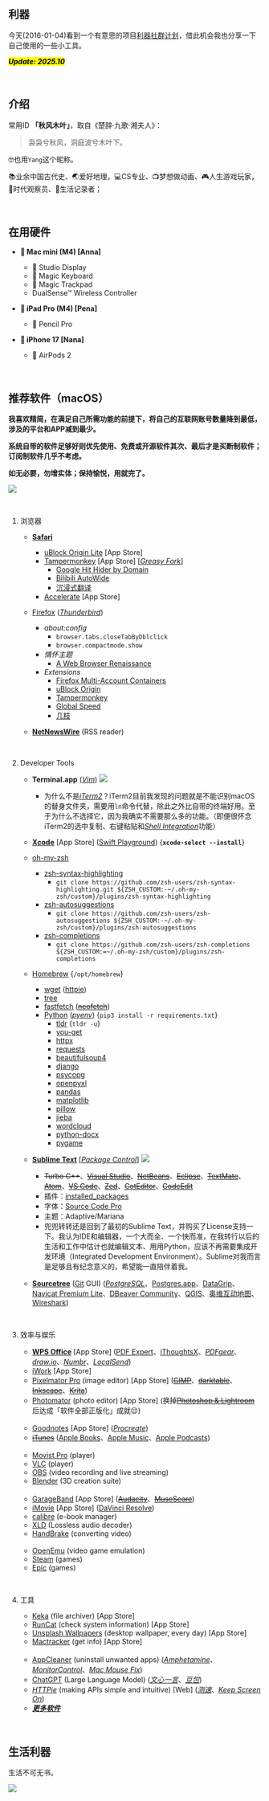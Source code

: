 ## 利器

今天(2016-01-04)看到一个有意思的项目[利器社群计划](https://liqi.io/community/)，借此机会我也分享一下自己使用的一些小工具。

<mark><em>**Update: 2025.10**</em></mark>

<br>


## 介绍

常用ID **「秋风木叶」**，取自《楚辞·九歌·湘夫人》：

> 袅袅兮秋风，洞庭波兮木叶下。

🤓也用`Yang`这个昵称。

📚业余中国古代史、🌏爱好地理，💻CS专业、📺梦想做动画、🎮人生游戏玩家，📆时代观察员、📝生活记录者；

<br>


## 在用硬件

* ** Mac mini (M4) [Anna]**
    *  Studio Display
    *  Magic Keyboard
    *  Magic Trackpad
    * DualSense™ Wireless Controller

* ** iPad Pro (M4) [Pena]**
    *  Pencil Pro

* ** iPhone 17 [Nana]**
    *  AirPods 2

<br>


## 推荐软件（macOS）

**我喜欢精简，在满足自己所需功能的前提下，将自己的互联网账号数量降到最低，涉及的平台和APP减到最少。**

**系统自带的软件足够好则优先使用、免费或开源软件其次、最后才是买断制软件；订阅制软件几乎不考虑。**

**如无必要，勿增实体；保持愉悦，用就完了。**

![](https://github.com/ykqmain/Config/blob/master/Archive/Pix/macOS.png)

<br>

1. 浏览器

    * [**Safari**](https://www.apple.com/safari/)
        * [uBlock Origin Lite](https://github.com/uBlockOrigin/uBOL-home) [App Store]
        * [Tampermonkey](https://www.tampermonkey.net) [App Store] \[[_Greasy Fork_](https://greasyfork.org/zh-CN)\]
            * [Google Hit Hider by Domain](https://greasyfork.org/zh-CN/scripts/1682-google-hit-hider-by-domain-search-filter-block-sites)
            * [Bilibili AutoWide](https://greasyfork.org/zh-CN/scripts/375858-bilibili-autowide)
            * [沉浸式翻译](https://immersivetranslate.com)
        * [Accelerate](https://github.com/ritamsarmah/accelerate) [App Store]

    * [Firefox](https://www.firefox.com) ([_Thunderbird_](https://www.thunderbird.net))
        * _about:config_
            * `browser.tabs.closeTabByDblclick`
            * `browser.compactmode.show`
        * _情怀主题_
            * [A Web Browser Renaissance](https://addons.mozilla.org/zh-CN/firefox/addon/a-web-browser-renaissance/)
        * _Extensions_
            * [Firefox Multi-Account Containers](https://addons.mozilla.org/zh-CN/firefox/addon/multi-account-containers/)
            * [uBlock Origin](https://github.com/gorhill/uBlock)
            * [Tampermonkey](https://www.tampermonkey.net)
            * [Global Speed](https://github.com/polywock/globalSpeed)
            * [几枝](https://github.com/unicar9/jizhi)

    * [**NetNewsWire**](https://netnewswire.com) (RSS reader)

<br>

2. Developer Tools

    * **Terminal.app** ([_Vim_](https://www.vim.org))
        ![](https://github.com/ykqmain/Config/blob/master/Terminal/Terminal.png)
        * 为什么不是[_iTerm2_](https://www.iterm2.com)？iTerm2目前我发现的问题就是不能识别macOS的替身文件夹，需要用`ln`命令代替，除此之外比自带的终端好用。至于为什么不选择它，因为我确实不需要那么多的功能。（即便很怀念iTerm2的选中复制、右键粘贴和[_Shell Integration_](https://iterm2.com/documentation-shell-integration.html)功能）

    * [**Xcode**](https://developer.apple.com/cn/xcode/) [App Store] ([Swift Playground](https://developer.apple.com/swift-playground/)) {**`xcode-select --install`**}

    * [oh-my-zsh](https://ohmyz.sh)
        * [zsh-syntax-highlighting](https://github.com/zsh-users/zsh-syntax-highlighting)
            * `git clone https://github.com/zsh-users/zsh-syntax-highlighting.git ${ZSH_CUSTOM:-~/.oh-my-zsh/custom}/plugins/zsh-syntax-highlighting`
        * [zsh-autosuggestions](https://github.com/zsh-users/zsh-autosuggestions)
            * `git clone https://github.com/zsh-users/zsh-autosuggestions ${ZSH_CUSTOM:-~/.oh-my-zsh/custom}/plugins/zsh-autosuggestions`
        * [zsh-completions](https://github.com/zsh-users/zsh-completions)
            * `git clone https://github.com/zsh-users/zsh-completions ${ZSH_CUSTOM:=~/.oh-my-zsh/custom}/plugins/zsh-completions`

    * [Homebrew](https://brew.sh) {`/opt/homebrew`}
        * [wget](https://www.gnu.org/software/wget) ([httpie](https://httpie.io))
        * [tree](http://mama.indstate.edu/users/ice/tree)
        * [fastfetch](https://github.com/fastfetch-cli/fastfetch) ([~~neofetch~~](https://github.com/dylanaraps/neofetch))
        * [Python](https://www.python.org) ([_pyenv_](https://github.com/pyenv/pyenv)) {`pip3 install -r requirements.txt`}
            * [tldr](https://tldr.sh) {`tldr -u`}
            * [you-get](https://you-get.org)
            * [httpx](https://pypi.org/project/httpx/)
            * [requests](https://pypi.org/project/requests/)
            * [beautifulsoup4](https://pypi.org/project/beautifulsoup4/)
            * [django](https://www.djangoproject.com)
            * [psycopg](https://www.psycopg.org)
            * [openpyxl](https://pypi.org/project/openpyxl/)
            * [pandas](https://pandas.pydata.org)
            * [matplotlib](https://matplotlib.org)
            * [pillow](https://github.com/python-pillow/Pillow)
            * [jieba](https://github.com/fxsjy/jieba)
            * [wordcloud](https://github.com/amueller/word_cloud)
            * [python-docx](https://github.com/python-openxml/python-docx)
            * [pygame](https://www.pygame.org)

    * [**Sublime Text**](https://www.sublimetext.com) \[[_Package Control_](https://packagecontrol.io)\]
        ![](https://github.com/ykqmain/Config/blob/master/Sublime/Sublime.png)
        * ~~Turbo C++~~、[~~Visual Studio~~](https://visualstudio.microsoft.com/zh-hans/)、[~~NetBeans~~](https://netbeans.apache.org)、[~~Eclipse~~](https://eclipseide.org)、[~~TextMate~~](https://github.com/textmate/textmate)、[~~Atom~~](https://github.com/atom/atom)、[~~VS Code~~](https://code.visualstudio.com)、[~~Zed~~](https://zed.dev)、[~~CotEditor~~](https://coteditor.com)、[~~CodeEdit~~](https://www.codeedit.app)
        * 插件：[installed_packages](https://github.com/ykqmain/Config/blob/master/Sublime/Package%20Control.sublime-settings)
        * 字体：[Source Code Pro](https://github.com/adobe-fonts/source-code-pro)
        * 主题：Adaptive/Mariana
        * 兜兜转转还是回到了最初的Sublime Text，并购买了License支持一下。我认为IDE和编辑器，一个大而全、一个快而准，在我转行以后的生活和工作中估计也就编辑文本、用用Python，应该不再需要集成开发环境（Integrated Development Environment）。Sublime对我而言是足够且有纪念意义的，希望能一直陪伴着我。

    * [**Sourcetree**](https://sourcetreeapp.com) ([Git](https://git-scm.com) GUI) ([_PostgreSQL_](https://www.postgresql.org)、[Postgres.app](https://postgresapp.com)、[DataGrip](https://www.jetbrains.com.cn/datagrip/)、[Navicat Premium Lite](https://www.navicat.com.cn/products/navicat-premium-lite)、[DBeaver Community](https://dbeaver.io)、[QGIS](https://www.qgis.org)、[奥维互动地图](https://www.ovital.com)、[Wireshark](https://www.wireshark.org))

<br>

3. 效率与娱乐

    * [**WPS Office**](https://www.wps.cn) [App Store] ([PDF Expert](https://pdfexpert.com)、[iThoughtsX](https://www.toketaware.com)、[_PDFgear_](https://www.pdfgear.com/zh/)、[_draw.io_](https://www.drawio.com)、[_Numbr_](https://numbr.dev)、[_LocalSend_](https://web.localsend.org))
    * [iWork](https://www.apple.com.cn/iwork/) [App Store]
    * [Pixelmator Pro](https://www.pixelmator.com/pro/) (image editor) [App Store] ([~~GIMP~~](https://www.gimp.org)、[~~darktable~~](https://www.darktable.org)、[~~Inkscape~~](https://inkscape.org/zh-hans/)、[~~Krita~~](https://krita.org/zh/))
    * [Photomator](https://www.pixelmator.com/photomator/) (photo editor) [App Store] (换掉[~~Photoshop & Lightroom~~](https://www.adobe.com/creativecloud/photography.html)后达成「软件全部正版化」成就😌)
    <br>

    * [Goodnotes](https://www.goodnotes.com) [App Store] ([_Procreate_](https://procreate.com))
    * [~~iTunes~~](https://www.apple.com.cn/itunes/) ([Apple Books](https://www.apple.com/apple-books/)、[Apple Music](https://www.apple.com.cn/apple-music/)、[Apple Podcasts](https://www.apple.com.cn/apple-podcasts/))
    <br>

    * [Movist Pro](https://movistprime.com) (player)
    * [VLC](https://www.videolan.org) (player)
    * [OBS](https://obsproject.com) (video recording and live streaming)
    * [Blender](https://www.blender.org) (3D creation suite)
    <br>

    * [GarageBand](https://www.apple.com.cn/mac/garageband/) [App Store] ([~~Audacity~~](https://www.audacityteam.org)、[~~MuseScore~~](https://musescore.org))
    * [iMovie](https://www.apple.com.cn/mac/imovie) [App Store] ([DaVinci Resolve](https://www.blackmagicdesign.com/cn/products/davinciresolve))
    * [calibre](https://calibre-ebook.com) (e-book manager)
    * [XLD](https://tmkk.undo.jp/xld/index_e.html) (Lossless audio decoder)
    * [HandBrake](https://handbrake.fr) (converting video)
    <br>

    * [OpenEmu](https://openemu.org) (video game emulation)
    * [Steam](https://store.steampowered.com) (games)
    * [Epic](https://store.epicgames.com) (games)

<br>

4. 工具

    * [Keka](https://www.keka.io/zh-cn) (file archiver) [App Store]
    * [RunCat](https://kyome.io/runcat/index.html?lang=en) (check system information) [App Store]
    * [Unsplash Wallpapers](https://unsplash.com/apps) (desktop wallpaper, every day) [App Store]
    * [Mactracker](https://mactracker.ca) (get info) [App Store]
    <br>

    * [AppCleaner](https://freemacsoft.net/appcleaner) (uninstall unwanted apps) ([_Amphetamine_](https://apps.apple.com/us/app/amphetamine/id937984704)、[_MonitorControl_](https://github.com/MonitorControl/MonitorControl)、[_Mac Mouse Fix_](https://github.com/noah-nuebling/mac-mouse-fix))
    * [ChatGPT](https://chatgpt.com/zh-Hans-CN/features/desktop/) (Large Language Model) ([_文心一言_](https://yiyan.baidu.com/)、[_豆包_](https://www.doubao.com))
    * [_HTTPie_](https://httpie.io/app) (making APIs simple and intuitive) [Web] ([_测速_](https://test.nju.edu.cn)、[_Keep Screen On_](https://www.keepscreenon.com))
    * [**_更多软件_**](https://github.com/ykqmain?tab=stars)

<br>


## 生活利器

生活不可无书。

![](https://github.com/ykqmain/Config/blob/master/Archive/Pix/sj.jpeg)

